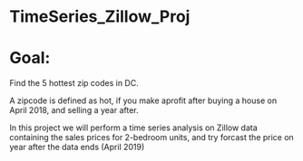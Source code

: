 # TimeSeries_Zillow_Proj

# Goal:
Find the 5 hottest zip codes in DC. 

A zipcode is defined as hot, if you make aprofit after buying a house on April 2018, and  selling a year after. 

In this project we will perform a time series analysis on Zillow data containing the sales prices for 2-bedroom units, and try forcast the price on year after the data ends (April 2019)